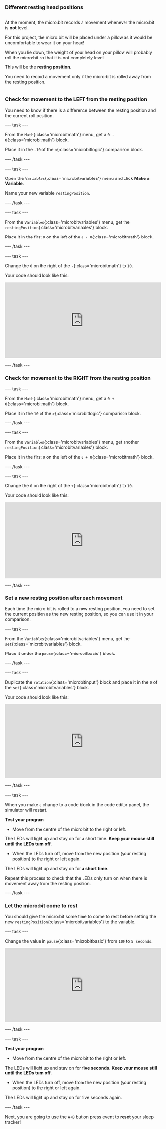 ### Different resting head positions

<div style="display: flex; flex-wrap: wrap">
<div style="flex-basis: 200px; flex-grow: 1; margin-right: 15px;">

At the moment, the micro:bit records a movement whenever the micro:bit is **not** level.

For this project, the micro:bit will be placed under a pillow as it would be uncomfortable to wear it on your head!

When you lie down, the weight of your head on your pillow will probably roll the micro:bit so that it is not completely level.

This will be the **resting position**. 

You need to record a movement only if the micro:bit is rolled away from the resting position. 

</div>
</div>

### Check for movement to the LEFT from the resting position

You need to know if there is a difference between the resting position and the current roll position.

--- task ---

From the `Math`{:class='microbitmath'} menu, get a `0 - 0`{:class='microbitmath'} block.

Place it in the `-10` of the `<`{:class='microbitlogic'} comparison block.

--- /task ---

--- task ---

Open the `Variables`{:class='microbitvariables'} menu and click **Make a Variable**.

Name your new variable `restingPosition`.

--- /task ---

--- task ---

From the `Variables`{:class='microbitvariables'} menu, get the `restingPosition`{:class='microbitvariables'} block. 

Place it in the first `0` on the left of the `0 - 0`{:class='microbitmath'} block. 

--- /task ---

--- task ---

Change the `0` on the right of the `-`{:class='microbitmath'} to `10`.

Your code should look like this:

<div style="position:relative;height:calc(175px + 5em);width:100%;overflow:hidden;"><iframe style="position:relative;top:0;left:0;width:100%;height:100%;" src="https://makecode.microbit.org/---codeembed#pub:_TicJJp2W2E9x" allowfullscreen="allowfullscreen" frameborder="0" sandbox="allow-scripts allow-same-origin"></iframe></div>

--- /task ---

### Check for movement to the RIGHT from the resting position

--- task ---

From the `Math`{:class='microbitmath'} menu, get a `0 + 0`{:class='microbitmath'} block.

Place it in the `10` of the `>`{:class='microbitlogic'} comparison block.

--- /task ---

--- task ---

From the `Variables`{:class='microbitvariables'} menu, get another `restingPosition`{:class='microbitvariables'} block. 

Place it in the first `0` on the left of the `0 + 0`{:class='microbitmath'} block.

--- /task ---

--- task ---

Change the `0` on the right of the `+`{:class='microbitmath'} to `10`.

Your code should look like this:

<div style="position:relative;height:calc(175px + 5em);width:100%;overflow:hidden;"><iframe style="position:relative;top:0;left:0;width:100%;height:100%;" src="https://makecode.microbit.org/---codeembed#pub:_hmmgeHXfb5xH" allowfullscreen="allowfullscreen" frameborder="0" sandbox="allow-scripts allow-same-origin"></iframe></div>

--- /task ---

### Set a new resting position after each movement

Each time the micro:bit is rolled to a new resting position, you need to set the current position as the new resting position, so you can use it in your comparison.

--- task ---

From the `Variables`{:class='microbitvariables'} menu, get the `set`{:class='microbitvariables'} block. 

Place it under the `pause`{:class='microbitbasic'} block.

--- /task ---

--- task ---

Duplicate the `rotation`{:class='microbitinput'} block and place it in the `0` of the `set`{:class='microbitvariables'} block.

Your code should look like this:

<div style="position:relative;height:calc(170px + 5em);width:100%;overflow:hidden;"><iframe style="position:relative;top:0;left:0;width:100%;height:100%;" src="https://makecode.microbit.org/---codeembed#pub:_VooFR6cseED5" allowfullscreen="allowfullscreen" frameborder="0" sandbox="allow-scripts allow-same-origin"></iframe></div>

--- /task ---

--- task ---

When you make a change to a code block in the code editor panel, the simulator will restart.

**Test your program**

+ Move from the centre of the micro:bit to the right or left. 

The LEDs will light up and stay on for a short time. 
**Keep your mouse still until the LEDs turn off.**

+ When the LEDs turn off, move from the new position (your resting position) to the right or left again. 

The LEDs will light up and stay on for **a short time**.

Repeat this process to check that the LEDs only turn on when there is movement away from the resting position.

--- /task ---

### Let the micro:bit come to rest

You should give the micro:bit some time to come to rest before setting the new `restingPosition`{:class='microbitvariables'} to the variable.

--- task ---

Change the value in `pause`{:class='microbitbasic'} from `100` to `5 seconds`.

<div style="position:relative;height:calc(170px + 5em);width:100%;overflow:hidden;"><iframe style="position:relative;top:0;left:0;width:100%;height:100%;" src="https://makecode.microbit.org/---codeembed#pub:_Aqgc2mHrw529" allowfullscreen="allowfullscreen" frameborder="0" sandbox="allow-scripts allow-same-origin"></iframe></div>

--- /task ---

--- task ---

**Test your program**
+ Move from the centre of the micro:bit to the right or left. 

The LEDs will light up and stay on for **five seconds**. 
**Keep your mouse still until the LEDs turn off.**

+ When the LEDs turn off, move from the new position (your resting position) to the right or left again. 

The LEDs will light up and stay on for five seconds again.

--- /task ---

Next, you are going to use the `A+B` button press event to **reset** your sleep tracker!
